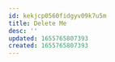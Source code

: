 ```yaml
---
id: kekjcp0560fidgyv09k7u5m
title: Delete Me
desc: ''
updated: 1655765807393
created: 1655765807393
---
```


